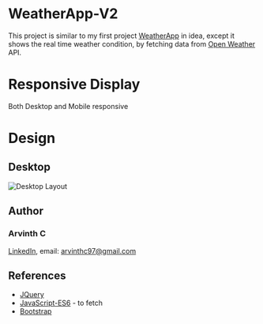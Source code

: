 # WeatherApp-V2

This project is similar to my first project [WeatherApp](https://github.com/ArvinthC3000/WeatherApp) in idea, except it shows the real time weather condition, by fetching data from [Open Weather](https://openweathermap.org/api) API.

# Responsive Display
Both Desktop and Mobile responsive

# Design
## Desktop
![Desktop Layout](https://github.com/ArvinthC3000/WeatherApp-V2/blob/master/images/Desktop.png)

## Author
### Arvinth C    
[LinkedIn](https://www.linkedin.com/in/arvinth-chandrasekharan-64236a79), 
email: arvinthc97@gmail.com

## References
* [JQuery](https://jquery.com/)
* [JavaScript-ES6](https://scotch.io/tutorials/how-to-use-the-javascript-fetch-api-to-get-data) - to fetch
* [Bootstrap](https://getbootstrap.com/docs/4.4/getting-started/introduction/)